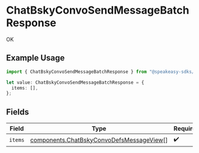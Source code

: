 # ChatBskyConvoSendMessageBatchResponse

OK

## Example Usage

```typescript
import { ChatBskyConvoSendMessageBatchResponse } from "@speakeasy-sdks/bluesky/models/operations";

let value: ChatBskyConvoSendMessageBatchResponse = {
  items: [],
};
```

## Fields

| Field                                                                                                | Type                                                                                                 | Required                                                                                             | Description                                                                                          |
| ---------------------------------------------------------------------------------------------------- | ---------------------------------------------------------------------------------------------------- | ---------------------------------------------------------------------------------------------------- | ---------------------------------------------------------------------------------------------------- |
| `items`                                                                                              | [components.ChatBskyConvoDefsMessageView](../../models/components/chatbskyconvodefsmessageview.md)[] | :heavy_check_mark:                                                                                   | N/A                                                                                                  |